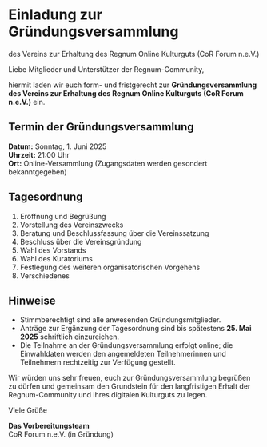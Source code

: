 # Einladung zur Gründungsversammlung  
des Vereins zur Erhaltung des Regnum Online Kulturguts (CoR Forum n.e.V.)

Liebe Mitglieder und Unterstützer der Regnum-Community,

hiermit laden wir euch form- und fristgerecht zur **Gründungsversammlung des Vereins zur Erhaltung des Regnum Online Kulturguts (CoR Forum n.e.V.)** ein.

## Termin der Gründungsversammlung

**Datum:** Sonntag, 1. Juni 2025  
**Uhrzeit:** 21:00 Uhr  
**Ort:** Online-Versammlung (Zugangsdaten werden gesondert bekanntgegeben)

## Tagesordnung

1. Eröffnung und Begrüßung  
2. Vorstellung des Vereinszwecks  
3. Beratung und Beschlussfassung über die Vereinssatzung  
4. Beschluss über die Vereinsgründung  
5. Wahl des Vorstands  
6. Wahl des Kuratoriums  
7. Festlegung des weiteren organisatorischen Vorgehens  
8. Verschiedenes

## Hinweise

- Stimmberechtigt sind alle anwesenden Gründungsmitglieder.
- Anträge zur Ergänzung der Tagesordnung sind bis spätestens **25. Mai 2025** schriftlich einzureichen.
- Die Teilnahme an der Gründungsversammlung erfolgt online; die Einwahldaten werden den angemeldeten Teilnehmerinnen und Teilnehmern rechtzeitig zur Verfügung gestellt.

Wir würden uns sehr freuen, euch zur Gründungsversammlung begrüßen zu dürfen und gemeinsam den Grundstein für den langfristigen Erhalt der Regnum-Community und ihres digitalen Kulturguts zu legen.

Viele Grüße

**Das Vorbereitungsteam**  
CoR Forum n.e.V. (in Gründung)
